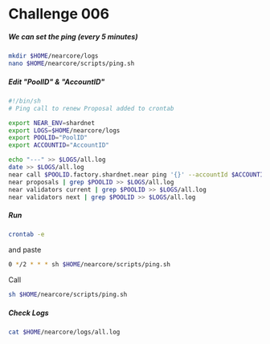 # Challenge 006

#####  We can set the ping (every 5 minutes)
```bash
mkdir $HOME/nearcore/logs
nano $HOME/nearcore/scripts/ping.sh
```

##### Edit "PoolID" & "AccountID"
```bash
#!/bin/sh
# Ping call to renew Proposal added to crontab

export NEAR_ENV=shardnet
export LOGS=$HOME/nearcore/logs
export POOLID="PoolID"
export ACCOUNTID="AccountID"

echo "---" >> $LOGS/all.log
date >> $LOGS/all.log
near call $POOLID.factory.shardnet.near ping '{}' --accountId $ACCOUNTID.shardnet.near --gas=300000000000000 >> $LOGS/all.log
near proposals | grep $POOLID >> $LOGS/all.log
near validators current | grep $POOLID >> $LOGS/all.log
near validators next | grep $POOLID >> $LOGS/all.log
```

##### Run
```bash
crontab -e
```

and paste
```bash
0 */2 * * * sh $HOME/nearcore/scripts/ping.sh
```
Call
```bash
sh $HOME/nearcore/scripts/ping.sh
```
##### Check Logs
```bash
cat $HOME/nearcore/logs/all.log
```
